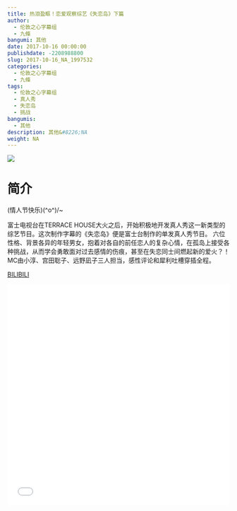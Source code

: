 ```yaml
---
title: 热泪盈眶！恋爱观察综艺《失恋岛》下篇
author: 
  - 伦敦之心字幕组
  - 九條
bangumi: 其他
date: 2017-10-16 00:00:00
publishdate: -2208988800
slug: 2017-10-16_NA_1997532
categories: 
  - 伦敦之心字幕组
  - 九條
tags: 
  - 伦敦之心字幕组
  - 真人秀
  - 失恋岛
  - 挑战
bangumis: 
  - 其他
description: 其他&#8226;NA
weight: NA
---
```


![](https://i.imgur.com/51wb4tO.jpg)

# 简介  
 (情人节快乐)(^o^)/~
富士电视台在TERRACE HOUSE大火之后，开始积极地开发真人秀这一新类型的综艺节目。这次制作字幕的《失恋岛》便是富士台制作的单发真人秀节目。 六位性格、背景各异的年轻男女，抱着对各自的前任恋人的复杂心情，在孤岛上接受各种挑战，从而学会勇敢面对过去感情的伤痕，甚至在失恋同士间燃起新的爱火？！ MC由小淳、宫田聡子、远野凪子三人担当，感性评论和犀利吐槽穿插全程。

  [BILIBILI](https://www.bilibili.com/video/av1997532/)


  <iframe src="//www.bilibili.com/html/html5player.html?cid=3087170&aid=1997532" width="100%" height="500" frameborder="0" allowfullscreen="allowfullscreen"></iframe>
